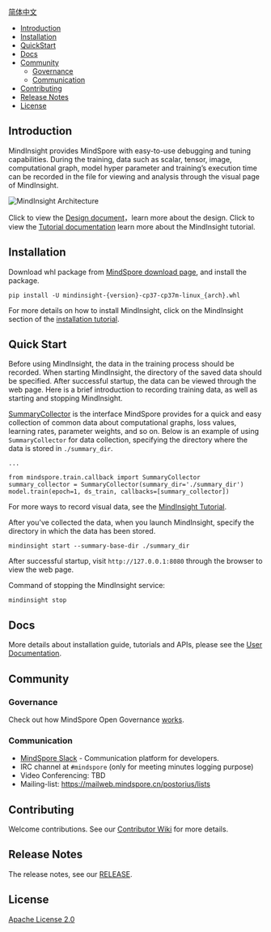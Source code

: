 [简体中文](./README_CN.md)

- [Introduction ](#introduction)
- [Installation](#installation)
- [QuickStart](#quick-start)
- [Docs](#docs)
- [Community](#community)
    - [Governance](#governance)
    - [Communication](#communication)
- [Contributing](#contributing)
- [Release Notes](#release-notes)
- [License](#license)

## Introduction
MindInsight provides MindSpore with easy-to-use debugging and tuning capabilities. During the training, data such as scalar, tensor, image, computational graph, model hyper parameter and training’s execution time can be recorded in the file for viewing and analysis through the visual page of MindInsight.

![MindInsight Architecture](docs/arch.png)

Click to view the [Design document](https://www.mindspore.cn/doc/note/en/master/design/overall.html)，learn more about the design.
Click to view the [Tutorial documentation](https://www.mindspore.cn/tutorial/training/en/master/advanced_use/visualization_tutorials.html) learn more about the MindInsight tutorial.

## Installation
Download whl package from [MindSpore download page](https://www.mindspore.cn/versions/en), and install the package.

```
pip install -U mindinsight-{version}-cp37-cp37m-linux_{arch}.whl
```

For more details on how to install MindInsight, click on the MindInsight section of the [installation tutorial](https://www.mindspore.cn/install/en).

## Quick Start
Before using MindInsight, the data in the training process should be recorded. When starting MindInsight, the directory of the saved data should be specified. After successful startup, the data can be viewed through the web page. Here is a brief introduction to recording training data, as well as starting and stopping MindInsight.

[SummaryCollector](https://www.mindspore.cn/doc/api_python/en/master/mindspore/mindspore.train.html#mindspore.train.callback.SummaryCollector) is the interface MindSpore provides for a quick and easy collection of common data about computational graphs, loss values, learning rates, parameter weights, and so on. Below is an example of using `SummaryCollector` for data collection, specifying the directory where the data is stored in `./summary_dir`.
```
...

from mindspore.train.callback import SummaryCollector
summary_collector = SummaryCollector(summary_dir='./summary_dir')
model.train(epoch=1, ds_train, callbacks=[summary_collector])
```

For more ways to record visual data, see the [MindInsight Tutorial](https://www.mindspore.cn/tutorial/training/en/master/advanced_use/visualization_tutorials.html).

After you've collected the data, when you launch MindInsight, specify the directory in which the data has been stored.
```
mindinsight start --summary-base-dir ./summary_dir
```

After successful startup, visit `http://127.0.0.1:8080` through the browser to view the web page.

Command of stopping the MindInsight service:
```
mindinsight stop
```

## Docs
More details about installation guide, tutorials and APIs, please see the
[User Documentation](https://gitee.com/mindspore/docs).

## Community
### Governance
Check out how MindSpore Open Governance [works](https://gitee.com/mindspore/community/blob/master/governance.md).

### Communication
- [MindSpore Slack](https://join.slack.com/t/mindspore/shared_invite/zt-dgk65rli-3ex4xvS4wHX7UDmsQmfu8w) - Communication platform for developers.
- IRC channel at `#mindspore` (only for meeting minutes logging purpose)
- Video Conferencing: TBD
- Mailing-list: <https://mailweb.mindspore.cn/postorius/lists>

## Contributing
Welcome contributions. See our [Contributor Wiki](https://gitee.com/mindspore/mindspore/blob/master/CONTRIBUTING.md) for
more details.

## Release Notes
The release notes, see our [RELEASE](RELEASE.md).

## License
[Apache License 2.0](LICENSE)

